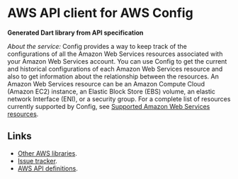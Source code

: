 # AWS API client for AWS Config

**Generated Dart library from API specification**

*About the service:*
Config provides a way to keep track of the configurations of all the Amazon
Web Services resources associated with your Amazon Web Services account. You
can use Config to get the current and historical configurations of each
Amazon Web Services resource and also to get information about the
relationship between the resources. An Amazon Web Services resource can be
an Amazon Compute Cloud (Amazon EC2) instance, an Elastic Block Store (EBS)
volume, an elastic network Interface (ENI), or a security group. For a
complete list of resources currently supported by Config, see <a
href="https://docs.aws.amazon.com/config/latest/developerguide/resource-config-reference.html#supported-resources">Supported
Amazon Web Services resources</a>.

## Links

- [Other AWS libraries](https://github.com/agilord/aws_client/tree/master/generated).
- [Issue tracker](https://github.com/agilord/aws_client/issues).
- [AWS API definitions](https://github.com/aws/aws-sdk-js/tree/master/apis).
